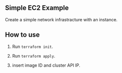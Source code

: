 ## Simple EC2 Example

Create a simple network infrastracture with an instance.

## How to use

1. Run `terraform init`.

2. Run `terraform apply`.

3. insert image ID and cluster API IP.
